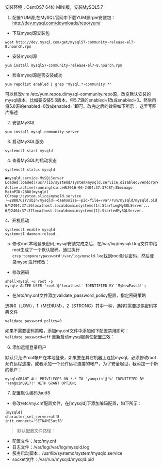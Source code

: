 安装环境：CentOS7 64位 MINI版，安装MySQL5.7
1. 配置YUM源,在MySQL官网中下载YUM源rpm安装包：http://dev.mysql.com/downloads/repo/yum/ 

* 下载mysql源安装包

```
wget http://dev.mysql.com/get/mysql57-community-release-el7-8.noarch.rpm
```

* 安装mysql源

```
yum install mysql57-community-release-el7-8.noarch.rpm
```

* 检查mysql源是否安装成功

```
yum repolist enabled | grep "mysql.*-community.*"
```

 
可以修改vim /etc/yum.repos.d/mysql-community.repo源，改变默认安装的mysql版本。比如要安装5.6版本，将5.7源的enabled=1改成enabled=0。然后再将5.6源的enabled=0改成enabled=1即可。改完之后的效果如下所示： 
这里写图片描述



2. 安装MySQL


```
yum install mysql-community-server
```


3. 启动MySQL服务

```
systemctl start mysqld
```

4. 查看MySQL的启动状态

```angular2html
systemctl status mysqld

●mysqld.service-MySQLServer
Loaded:loaded(/usr/lib/systemd/system/mysqld.service;disabled;vendorpreset:disabled)
Active:active(running)since五2016-06-2404:37:37CST;35minago
MainPID:2888(mysqld)
CGroup:/system.slice/mysqld.service
└─2888/usr/sbin/mysqld--daemonize--pid-file=/var/run/mysqld/mysqld.pid
6月2404:37:36localhost.localdomainsystemd[1]:StartingMySQLServer...
6月2404:37:37localhost.localdomainsystemd[1]:StartedMySQLServer.
```

4、开机启动

```
systemctl enable mysqld
systemctl daemon-reload
```

5. 修改root本地登录密码,mysql安装完成之后，在/var/log/mysqld.log文件中给root生成了一个默认密码。通过执行`grep'temporarypassword'/var/log/mysqld.log`找到root默认密码，然后登录mysql进行修改：




* 修改密码

```
shell>mysql -u root -p
mysql> ALTER USER 'root'@'localhost' IDENTIFIED BY 'MyNewPass4!';
```

* 在/etc/my.cnf文件添加validate_password_policy配置，指定密码策略

选择0（LOW），1（MEDIUM），2（STRONG）其中一种，选择2需要提供密码字典文件

`validate_password_policy=0`

如果不需要密码策略，添加my.cnf文件中添加如下配置禁用即可：
`validate_password=off`
重新启动mysql服务使配置生效：


6. 添加远程登录用户

默认只允许root帐户在本地登录，如果要在其它机器上连接mysql，必须修改root允许远程连接，或者添加一个允许远程连接的帐户，为了安全起见，我添加一个新的帐户：

```
mysql>GRANT ALL PRIVILEGES ON *.* TO 'yangxin'@'%' IDENTIFIED BY 'Yangxin0917!' WITH GRANT OPTION;
```

7. 配置默认编码为utf8

* 修改/etc/my.cnf配置文件，在[mysqld]下添加编码配置，如下所示：
```
[mysqld]
character_set_server=utf8
init_connect='SETNAMESutf8'
```

> 默认配置文件路径： 
* 配置文件：/etc/my.cnf 
* 日志文件：/var/log//var/log/mysqld.log 
* 服务启动脚本：/usr/lib/systemd/system/mysqld.service 
* socket文件：/var/run/mysqld/mysqld.pid
